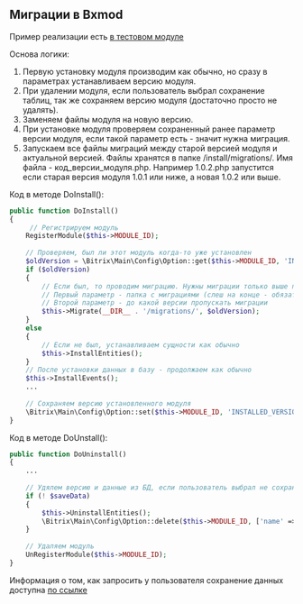 ## Миграции в Bxmod
Пример реализации есть [в тестовом модуле](https://github.com/MashinaMashina/Bxmod/blob/master/examples/bxmod.example/install/index.php)

Основа логики:
1. Первую установку модуля производим как обычно, но сразу в параметрах устанавливаем версию модуля.
2. При удалении модуля, если пользователь выбрал сохранение таблиц, так же сохраняем версию модуля (достаточно просто не удалять).
3. Заменяем файлы модуля на новую версию.
4. При установке модуля проверяем сохраненный ранее параметр версии модуля, если такой параметр есть - значит нужна миграция.
5. Запускаем все файлы миграций между старой версией модуля и актуальной версией. Файлы хранятся в папке /install/migrations/. Имя файла - код\_версии\_модуля.php. Например 1.0.2.php запустится если старая версия модуля 1.0.1 или ниже, а новая 1.0.2 или выше.

Код в методе DoInstall():
```php
public function DoInstall()
{
	 // Регистрируем модуль
	RegisterModule($this->MODULE_ID);
	
	// Проверяем, был ли этот модуль когда-то уже установлен
	$oldVersion = \Bitrix\Main\Config\Option::get($this->MODULE_ID, 'INSTALLED_VERSION');
	if ($oldVersion)
	{
		// Если был, то проводим миграцию. Нужны миграции только выше прошлой версии
		// Первый параметр - папка с миграциями (слеш на конце - обязателен)
		// Второй параметр - до какой версии пропускать миграции
		$this->Migrate(__DIR__ . '/migrations/', $oldVersion);
	}
	else
	{
		// Если не был, устанавливаем сущности как обычно
		$this->InstallEntities();
	}
	// После установки данных в базу - продолжаем как обычно
	$this->InstallEvents();
	...
	
	// Сохраняем версию установленного модуля
	\Bitrix\Main\Config\Option::set($this->MODULE_ID, 'INSTALLED_VERSION', $this->MODULE_VERSION);
}
```

Код в методе DoUnstall():
```php
public function DoUninstall()
{
	...
	
	// Удялем версию и данные из БД, если пользователь выбрал не сохранять таблицы
	if (! $saveData)
	{
		$this->UninstallEntities();
		\Bitrix\Main\Config\Option::delete($this->MODULE_ID, ['name' => 'INSTALLED_VERSION']);
	}
	
	// Удаляем модуль
	UnRegisterModule($this->MODULE_ID);
}
```
Информация о том, как запросить у пользователя сохранение данных доступна [по ссылке](uninstall_with_save_data.md)
